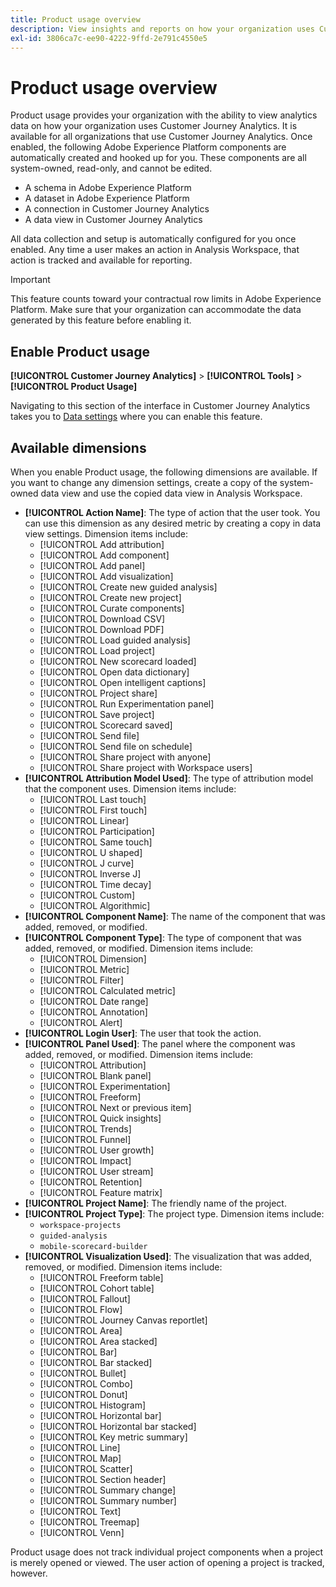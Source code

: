```yaml
---
title: Product usage overview
description: View insights and reports on how your organization uses Customer Journey Analytics.
exl-id: 3806ca7c-ee90-4222-9ffd-2e791c4550e5
---
```

# Product usage overview

Product usage provides your organization with the ability to view analytics data on how your organization uses Customer Journey Analytics. It is available for all organizations that use Customer Journey Analytics. Once enabled, the following Adobe Experience Platform components are automatically created and hooked up for you. These components are all system-owned, read-only, and cannot be edited.

* A schema in Adobe Experience Platform
* A dataset in Adobe Experience Platform
* A connection in Customer Journey Analytics
* A data view in Customer Journey Analytics

All data collection and setup is automatically configured for you once enabled. Any time a user makes an action in Analysis Workspace, that action is tracked and available for reporting.

>[!IMPORTANT]
>
>This feature counts toward your contractual row limits in Adobe Experience Platform. Make sure that your organization can accommodate the data generated by this feature before enabling it.

## Enable Product usage

**[!UICONTROL Customer Journey Analytics]** > **[!UICONTROL Tools]** > **[!UICONTROL Product Usage]**

Navigating to this section of the interface in Customer Journey Analytics takes you to [Data settings](data-settings.md) where you can enable this feature.

## Available dimensions

When you enable Product usage, the following dimensions are available. If you want to change any dimension settings, create a copy of the system-owned data view and use the copied data view in Analysis Workspace.

* **[!UICONTROL Action Name]**: The type of action that the user took. You can use this dimension as any desired metric by creating a copy in data view settings. Dimension items include:
  * [!UICONTROL Add attribution]
  * [!UICONTROL Add component]
  * [!UICONTROL Add panel]
  * [!UICONTROL Add visualization]
  * [!UICONTROL Create new guided analysis]
  * [!UICONTROL Create new project]
  * [!UICONTROL Curate components]
  * [!UICONTROL Download CSV]
  * [!UICONTROL Download PDF]
  * [!UICONTROL Load guided analysis]
  * [!UICONTROL Load project]
  * [!UICONTROL New scorecard loaded]
  * [!UICONTROL Open data dictionary]
  * [!UICONTROL Open intelligent captions]
  * [!UICONTROL Project share]
  * [!UICONTROL Run Experimentation panel]
  * [!UICONTROL Save project]
  * [!UICONTROL Scorecard saved]
  * [!UICONTROL Send file]
  * [!UICONTROL Send file on schedule]
  * [!UICONTROL Share project with anyone]
  * [!UICONTROL Share project with Workspace users]
* **[!UICONTROL Attribution Model Used]**: The type of attribution model that the component uses. Dimension items include:
  * [!UICONTROL Last touch]
  * [!UICONTROL First touch]
  * [!UICONTROL Linear]
  * [!UICONTROL Participation]
  * [!UICONTROL Same touch]
  * [!UICONTROL U shaped]
  * [!UICONTROL J curve]
  * [!UICONTROL Inverse J]
  * [!UICONTROL Time decay]
  * [!UICONTROL Custom]
  * [!UICONTROL Algorithmic]
* **[!UICONTROL Component Name]**: The name of the component that was added, removed, or modified.
* **[!UICONTROL Component Type]**: The type of component that was added, removed, or modified. Dimension items include:
  * [!UICONTROL Dimension]
  * [!UICONTROL Metric]
  * [!UICONTROL Filter]
  * [!UICONTROL Calculated metric]
  * [!UICONTROL Date range]
  * [!UICONTROL Annotation]
  * [!UICONTROL Alert]
* **[!UICONTROL Login User]**: The user that took the action.
* **[!UICONTROL Panel Used]**: The panel where the component was added, removed, or modified. Dimension items include:
  * [!UICONTROL Attribution]
  * [!UICONTROL Blank panel]
  * [!UICONTROL Experimentation]
  * [!UICONTROL Freeform]
  * [!UICONTROL Next or previous item]
  * [!UICONTROL Quick insights]
  * [!UICONTROL Trends]
  * [!UICONTROL Funnel]
  * [!UICONTROL User growth]
  * [!UICONTROL Impact]
  * [!UICONTROL User stream]
  * [!UICONTROL Retention]
  * [!UICONTROL Feature matrix]
* **[!UICONTROL Project Name]**: The friendly name of the project.
* **[!UICONTROL Project Type]**: The project type. Dimension items include:
  * `workspace-projects`
  * `guided-analysis`
  * `mobile-scorecard-builder`
* **[!UICONTROL Visualization Used]**: The visualization that was added, removed, or modified. Dimension items include:
  * [!UICONTROL Freeform table]
  * [!UICONTROL Cohort table]
  * [!UICONTROL Fallout]
  * [!UICONTROL Flow]
  * [!UICONTROL Journey Canvas reportlet]
  * [!UICONTROL Area]
  * [!UICONTROL Area stacked]
  * [!UICONTROL Bar]
  * [!UICONTROL Bar stacked]
  * [!UICONTROL Bullet]
  * [!UICONTROL Combo]
  * [!UICONTROL Donut]
  * [!UICONTROL Histogram]
  * [!UICONTROL Horizontal bar]
  * [!UICONTROL Horizontal bar stacked]
  * [!UICONTROL Key metric summary]
  * [!UICONTROL Line]
  * [!UICONTROL Map]
  * [!UICONTROL Scatter]
  * [!UICONTROL Section header]
  * [!UICONTROL Summary change]
  * [!UICONTROL Summary number]
  * [!UICONTROL Text]
  * [!UICONTROL Treemap]
  * [!UICONTROL Venn]

Product usage does not track individual project components when a project is merely opened or viewed. The user action of opening a project is tracked, however.
